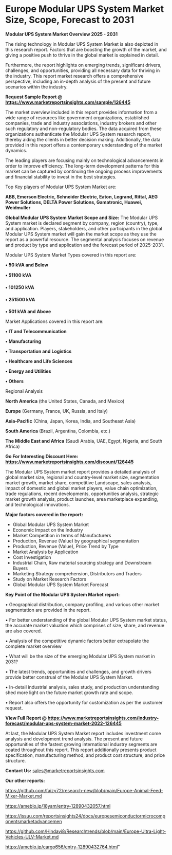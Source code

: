 # Europe Modular UPS System Market Size, Scope, Forecast to 2031

<Strong> Modular UPS System Market Overview 2025 - 2031</strong>

The rising technology in Modular UPS System Market is also depicted in this research report. Factors that are boosting the growth of the market, and giving a positive push to thrive in the global market is explained in detail.

Furthermore, the report highlights on emerging trends, significant drivers, challenges, and opportunities, providing all necessary data for thriving in the industry. This report market research offers a comprehensive perspective, including an in-depth analysis of the present and future scenarios within the industry.

<strong>Request Sample Report @ <a href=https://www.marketreportsinsights.com/sample/126445>https://www.marketreportsinsights.com/sample/126445</a></strong>

The market overview included in this report provides information from a wide range of resources like government organizations, established companies, trade and industry associations, industry brokers and other such regulatory and non-regulatory bodies. The data acquired from these organizations authenticate the Modular UPS System research report, thereby aiding the clients in better decision making. Additionally, the data provided in this report offers a contemporary understanding of the market dynamics.

The leading players are focusing mainly on technological advancements in order to improve efficiency. The long-term development patterns for this market can be captured by continuing the ongoing process improvements and financial stability to invest in the best strategies.

Top Key players of Modular UPS System Market are:

<strong>ABB, Emerson Electric, Schneider Electric, Eaton, Legrand, Rittal, AEG Power Solutions, DELTA Power Solutions, Gamatronic, Huawei, Weidmuller</strong>

<strong><b>Global Modular UPS System Market Scope and Size:</b></strong>
The Modular UPS System market is declared segment by company, region (country), type, and application. Players, stakeholders, and other participants in the global Modular UPS System market will gain the market scope as they use the report as a powerful resource. The segmental analysis focuses on revenue and product by type and application and the forecast period of 2025-2031.

Modular UPS System Market Types covered in this report are:

<strong>• 50 kVA and Below

• 51100 kVA

• 101250 kVA

• 251500 kVA

• 501 kVA and Above</strong>

Market Applications covered in this report are:

<strong>• IT and Telecommunication

• Manufacturing

• Transportation and Logistics

• Healthcare and Life Sciences

• Energy and Utilities

• Others</strong> 

Regional Analysis

<strong>North America</strong> (the United States, Canada, and Mexico)

<strong>Europe</strong> (Germany, France, UK, Russia, and Italy)

<strong>Asia-Pacific</strong> (China, Japan, Korea, India, and Southeast Asia)

<strong>South America</strong> (Brazil, Argentina, Colombia, etc.)

<strong>The Middle East and Africa</strong> (Saudi Arabia, UAE, Egypt, Nigeria, and South Africa)

<strong>Go For Interesting Discount Here: <a href=https://www.marketreportsinsights.com/discount/126445>https://www.marketreportsinsights.com/discount/126445</a></strong>

The Modular UPS System market report provides a detailed analysis of global market size, regional and country-level market size, segmentation market growth, market share, competitive Landscape, sales analysis, impact of domestic and global market players, value chain optimization, trade regulations, recent developments, opportunities analysis, strategic market growth analysis, product launches, area marketplace expanding, and technological innovations.

<strong><b>Major factors covered in the report:</b></strong>
<ul>
  <li>Global Modular UPS System Market </li>
  <li>Economic Impact on the Industry</li>
  <li>Market Competition in terms of Manufacturers</li>
  <li>Production, Revenue (Value) by geographical segmentation</li>
  <li>Production, Revenue (Value), Price Trend by Type</li>
  <li>Market Analysis by Application</li>
  <li>Cost Investigation</li>
  <li>Industrial Chain, Raw material sourcing strategy and Downstream Buyers</li>
  <li>Marketing Strategy comprehension, Distributors and Traders</li>
  <li>Study on Market Research Factors</li>
  <li>Global Modular UPS System Market Forecast</li>
</ul>

<strong><b>Key Point of the Modular UPS System Market report:</b></strong>

• Geographical distribution, company profiling, and various other market segmentation are provided in the report.

• For better understanding of the global Modular UPS System market status, the accurate market valuation which comprises of size, share, and revenue are also covered.

• Analysis of the competitive dynamic factors better extrapolate the complete market overview

• What will be the size of the emerging Modular UPS System market in 2031?

• The latest trends, opportunities and challenges, and growth drivers provide better construal of the Modular UPS System Market.

• In-detail industrial analysis, sales study, and production understanding shed more light on the future market growth rate and scope.

• Report also offers the opportunity for customization as per the customer request.

<strong><b>View Full Report @ <a href=https://www.marketreportsinsights.com/industry-forecast/modular-ups-system-market-2022-126445>https://www.marketreportsinsights.com/industry-forecast/modular-ups-system-market-2022-126445</a></b></strong>


At last, the Modular UPS System Market report includes investment come analysis and development trend analysis. The present and future opportunities of the fastest growing international industry segments are coated throughout this report. This report additionally presents product specification, manufacturing method, and product cost structure, and price structure.

<strong>Contact Us:</strong>
sales@marketreportsinsights.com

<strong>Our other reports:</strong>

<a href=https://github.com/faizy72/research-new/blob/main/Europe-Animal-Feed-Mixer-Market.md>https://github.com/faizy72/research-new/blob/main/Europe-Animal-Feed-Mixer-Market.md</a>

<a href=https://ameblo.jp/18yam/entry-12890432057.html>https://ameblo.jp/18yam/entry-12890432057.html</a>

<a href=https://issuu.com/reportsinsights24/docs/europesemiconductormicrocomponentsmarketadvancemen>https://issuu.com/reportsinsights24/docs/europesemiconductormicrocomponentsmarketadvancemen</a>

<a href=https://github.com/Hindavi8/Researchtrends/blob/main/Europe-Ultra-Light-Vehicles-ULV-Market.md>https://github.com/Hindavi8/Researchtrends/blob/main/Europe-Ultra-Light-Vehicles-ULV-Market.md</a>

<a href=https://ameblo.jp/cargo656/entry-12890432764.html>https://ameblo.jp/cargo656/entry-12890432764.html</a>"
